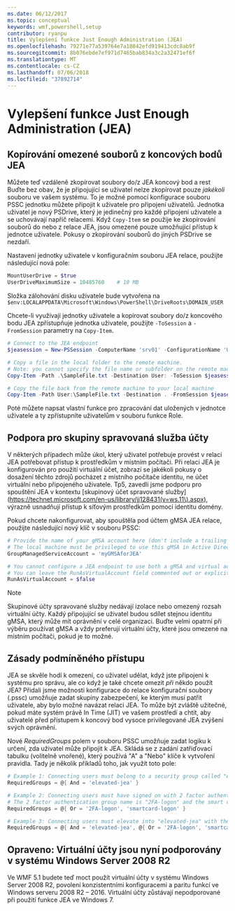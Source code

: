```yaml
---
ms.date: 06/12/2017
ms.topic: conceptual
keywords: wmf,powershell,setup
contributor: ryanpu
title: Vylepšení funkce Just Enough Administration (JEA)
ms.openlocfilehash: 79271e77a539764e7a18842efd919413cdc8ab9f
ms.sourcegitcommit: 8b076ebde7ef971d7465bab834a3c2a32471ef6f
ms.translationtype: MT
ms.contentlocale: cs-CZ
ms.lasthandoff: 07/06/2018
ms.locfileid: "37892714"
---
```

# <a name="improvements-to-just-enough-administration-jea"></a>Vylepšení funkce Just Enough Administration (JEA)

## <a name="constrained-file-copy-tofrom-jea-endpoints"></a>Kopírování omezené souborů z koncových bodů JEA

Můžete teď vzdáleně zkopírovat soubory do/z JEA koncový bod a rest Buďte bez obav, že je připojující se uživatel nelze zkopírovat pouze *jakékoli* souboru ve vašem systému.
To je možné pomocí konfigurace souboru PSSC jednotku můžete připojit k uživatele pro připojení uživatelů.
Jednotka uživatel je nový PSDrive, který je jedinečný pro každé připojení uživatele a se uchovávají napříč relacemi.
Když `Copy-Item` se použije ke zkopírování souborů do nebo z relace JEA, jsou omezené pouze umožňující přístup k jednotce uživatele.
Pokusy o zkopírování souborů do jiných PSDrive se nezdaří.

Nastavení jednotky uživatele v konfiguračním souboru JEA relace, použijte následující nová pole:

```powershell
MountUserDrive = $true
UserDriveMaximumSize = 10485760    # 10 MB
```

Složka zálohování disku uživatele bude vytvořena na `$env:LOCALAPPDATA\Microsoft\Windows\PowerShell\DriveRoots\DOMAIN_USER`

Chcete-li využívají jednotky uživatele a kopírovat soubory do/z koncového bodu JEA zpřístupňuje jednotka uživatele, použijte `-ToSession` a `-FromSession` parametry na `Copy-Item`.

```powershell
# Connect to the JEA endpoint
$jeasession = New-PSSession -ComputerName 'srv01' -ConfigurationName 'UserDemo'

# Copy a file in the local folder to the remote machine.
# Note: you cannot specify the file name or subfolder on the remote machine. You must exactly type "User:"
Copy-Item -Path .\SampleFile.txt -Destination User: -ToSession $jeasession

# Copy the file back from the remote machine to your local machine
Copy-Item -Path User:\SampleFile.txt -Destination . -FromSession $jeasession
```

Poté můžete napsat vlastní funkce pro zpracování dat uložených v jednotce uživatele a ty zpřístupníte uživatelům v souboru funkce Role.

## <a name="support-for-group-managed-service-accounts"></a>Podpora pro skupiny spravovaná služba účty

V některých případech může úkol, který uživatel potřebuje provést v relaci JEA potřebovat přístup k prostředkům v místním počítači.
Při relaci JEA je konfigurován pro použití virtuální účet, zobrazí se jakékoli pokusy o dosažení těchto zdrojů pocházet z místního počítače identitu, ne účet virtuální nebo připojeného uživatele.
Tp5, zavedli jsme podporu pro spouštění JEA v kontextu [skupinový účet spravované služby] (https://technet.microsoft.com/en-us/library/jj128431(v=ws.11\).aspx), výrazně usnadňují přístup k síťovým prostředkům pomocí identitu domény.

Pokud chcete nakonfigurovat, aby spouštěla pod účtem gMSA JEA relace, použijte následující nový klíč v souboru PSSC:

```powershell
# Provide the name of your gMSA account here (don't include a trailing $)
# The local machine must be privileged to use this gMSA in Active Directory
GroupManagedServiceAccount = 'myGMSAforJEA'

# You cannot configure a JEA endpoint to use both a gMSA and virtual account
# You can leave the RunAsVirtualAccount field commented out or explicitly set it to false
RunAsVirtualAccount = $false
```

> [!NOTE]
> Skupinové účty spravované služby nedávají izolace nebo omezený rozsah virtuální účty.
> Každý připojující se uživatel budou sdílet stejnou identitu gMSA, který může mít oprávnění v celé organizaci.
> Buďte velmi opatrní při výběru používat gMSA a vždy preferují virtuální účty, které jsou omezené na místním počítači, pokud je to možné.

## <a name="conditional-access-policies"></a>Zásady podmíněného přístupu

JEA se skvěle hodí k omezení, co uživatel udělat, když jste připojeni k systému pro správu, ale co když je také chcete omezit *při* někdo použít JEA?
Přidali jsme možnosti konfigurace do relace konfigurační soubory (.pssc) umožňuje zadat skupiny zabezpečení, ke kterým musí patřit uživatele, aby bylo možné navázat relaci JEA.
To může být zvláště užitečné, pokud máte systém právě In Time (JIT) ve vašem prostředí a chtít, aby uživatelé před přístupem k koncový bod vysoce privilegované JEA zvýšení svých oprávnění.

Nové *RequiredGroups* polem v souboru PSSC umožňuje zadat logiku k určení, zda uživatel může připojit k JEA.
Skládá se z zadání zatřiďovací tabulku (volitelně vnořené), který používá "A" a "Nebo" klíče k vytvoření pravidla.
Tady je několik příkladů toho, jak využít toto pole:

```powershell
# Example 1: Connecting users must belong to a security group called "elevated-jea"
RequiredGroups = @{ And = 'elevated-jea' }

# Example 2: Connecting users must have signed on with 2 factor authentication or a smart card
# The 2 factor authentication group name is "2FA-logon" and the smart card group name is "smartcard-logon"
RequiredGroups = @{ Or = '2FA-logon', 'smartcard-logon' }

# Example 3: Connecting users must elevate into "elevated-jea" with their JIT system and have logged on with 2FA or a smart card
RequiredGroups = @{ And = 'elevated-jea', @{ Or = '2FA-logon', 'smartcard-logon' }}
```

## <a name="fixed-virtual-accounts-are-now-supported-on-windows-server-2008-r2"></a>Opraveno: Virtuální účty jsou nyní podporovány v systému Windows Server 2008 R2

Ve WMF 5.1 budete teď moct použít virtuální účty v systému Windows Server 2008 R2, povolení konzistentními konfiguracemi a paritu funkcí ve Windows serveru 2008 R2 – 2016.
Virtuální účty zůstávají nepodporované při použití funkce JEA ve Windows 7.